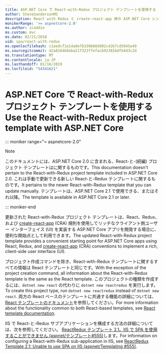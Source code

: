```yaml
---
title: ASP.NET Core で React-with-Redux プロジェクト テンプレートを使用する
author: SteveSandersonMS
description: React with Redux と create-react-app 用の ASP.NET Core シングル ページ アプリケーション (SPA) プロジェクト テンプレートの使用を開始する方法について説明します。
monikerRange: '>= aspnetcore-2.0'
ms.author: scaddie
ms.custom: mvc
ms.date: 02/21/2018
uid: spa/react-with-redux
ms.openlocfilehash: c1aedcf1e14a9e7b339b60dd02c4267cd5945a49
ms.sourcegitcommit: 42a8164b8aba21f322ffefacb92301bdfb4d3c2d
ms.translationtype: MT
ms.contentlocale: ja-JP
ms.lasthandoff: 01/16/2019
ms.locfileid: "54341621"
---
```

# <a name="use-the-react-with-redux-project-template-with-aspnet-core"></a><span data-ttu-id="81ac5-103">ASP.NET Core で React-with-Redux プロジェクト テンプレートを使用する</span><span class="sxs-lookup"><span data-stu-id="81ac5-103">Use the React-with-Redux project template with ASP.NET Core</span></span>

::: moniker range="= aspnetcore-2.0"

> [!NOTE]
> <span data-ttu-id="81ac5-104">このドキュメントには、ASP.NET Core 2.0 に含まれる、React-と-(続編) プロジェクト テンプレートはに関するものです。</span><span class="sxs-lookup"><span data-stu-id="81ac5-104">This documentation doesn't pertain to the React-with-Redux project template included in ASP.NET Core 2.0.</span></span> <span data-ttu-id="81ac5-105">これは手動で更新できる新しい React-と-Redux テンプレートに関するものです。</span><span class="sxs-lookup"><span data-stu-id="81ac5-105">It pertains to the newer React-with-Redux template that you can update manually.</span></span> <span data-ttu-id="81ac5-106">テンプレートは、ASP.NET Core 2.1 で使用できる、またはそれ以降。</span><span class="sxs-lookup"><span data-stu-id="81ac5-106">The template is available in ASP.NET Core 2.1 or later.</span></span>

::: moniker-end

<span data-ttu-id="81ac5-107">更新された React-with-Redux プロジェクト テンプレートは、React、Redux、および [create-react-app](https://github.com/facebookincubator/create-react-app) (CRA) 規則を使用してリッチなクライアント側ユーザー インターフェイス (UI) を実装する ASP.NET Core アプリを開発する場合に、便利な開始点として利用できます。</span><span class="sxs-lookup"><span data-stu-id="81ac5-107">The updated React-with-Redux project template provides a convenient starting point for ASP.NET Core apps using React, Redux, and [create-react-app](https://github.com/facebookincubator/create-react-app) (CRA) conventions to implement a rich, client-side user interface (UI).</span></span>

<span data-ttu-id="81ac5-108">プロジェクト作成コマンドを除き、React-with-Redux テンプレートに関するすべての情報は React テンプレートと同じです。</span><span class="sxs-lookup"><span data-stu-id="81ac5-108">With the exception of the project creation command, all information about the React-with-Redux template is the same as the React template.</span></span> <span data-ttu-id="81ac5-109">このプロジェクトの種類を作成するには、`dotnet new react` の代わりに `dotnet new reactredux` を実行します。</span><span class="sxs-lookup"><span data-stu-id="81ac5-109">To create this project type, run `dotnet new reactredux` instead of `dotnet new react`.</span></span> <span data-ttu-id="81ac5-110">両方の React ベースのテンプレートに共通する機能の詳細については、[React テンプレートのドキュメント](xref:spa/react)を参照してください。</span><span class="sxs-lookup"><span data-stu-id="81ac5-110">For more information about the functionality common to both React-based templates, see [React template documentation](xref:spa/react).</span></span>

<span data-ttu-id="81ac5-111">IIS で React-と-Redux サブアプリケーションを構成する方法の詳細については、次を参照してください。 [ReactRedux テンプレート 2.1。IIS で SPA を使用することができません (aspnet/テンプレート&num;555)](https://github.com/aspnet/Templating/issues/555)します。</span><span class="sxs-lookup"><span data-stu-id="81ac5-111">For information on configuring a React-with-Redux sub-application in IIS, see [ReactRedux Template 2.1: Unable to use SPA on IIS (aspnet/Templating &num;555)](https://github.com/aspnet/Templating/issues/555).</span></span>
